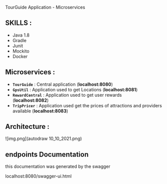 TourGuide Application - Microservices

<h2>SKILLS :</h2>

* Java 1.8
* Gradle
* Junit
* Mockito
* Docker

<h2>Microservices : </h2>

* **`TourGuide`** : Central application (**localhost:8080**)
* **`GpsUtil`** : Application used to get Locations (**localhost:8081**) 
* **`RewardCentral`** : Application used to get user rewards  
  (**localhost:8082**) 
* **`TripPricer`** : Application used  get the prices of attractions and providers available 
  (**localhost:8083**)

<h2> Architecture : </h2>

![img.png](autodraw 10_10_2021.png)

<h2> endpoints Documentation </h2>

this documentation was generated by the swagger

localhost:8080/swagger-ui.html
